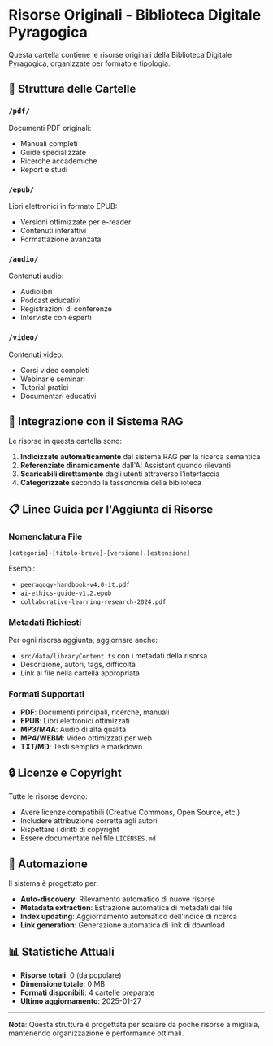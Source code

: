 # Risorse Originali - Biblioteca Digitale Pyragogica

Questa cartella contiene le risorse originali della Biblioteca Digitale Pyragogica, organizzate per formato e tipologia.

## 📁 Struttura delle Cartelle

### `/pdf/`
Documenti PDF originali:
- Manuali completi
- Guide specializzate
- Ricerche accademiche
- Report e studi

### `/epub/`
Libri elettronici in formato EPUB:
- Versioni ottimizzate per e-reader
- Contenuti interattivi
- Formattazione avanzata

### `/audio/`
Contenuti audio:
- Audiolibri
- Podcast educativi
- Registrazioni di conferenze
- Interviste con esperti

### `/video/`
Contenuti video:
- Corsi video completi
- Webinar e seminari
- Tutorial pratici
- Documentari educativi

## 🔗 Integrazione con il Sistema RAG

Le risorse in questa cartella sono:

1. **Indicizzate automaticamente** dal sistema RAG per la ricerca semantica
2. **Referenziate dinamicamente** dall'AI Assistant quando rilevanti
3. **Scaricabili direttamente** dagli utenti attraverso l'interfaccia
4. **Categorizzate** secondo la tassonomia della biblioteca

## 📋 Linee Guida per l'Aggiunta di Risorse

### Nomenclatura File
```
[categoria]-[titolo-breve]-[versione].[estensione]
```

Esempi:
- `peeragogy-handbook-v4.0-it.pdf`
- `ai-ethics-guide-v1.2.epub`
- `collaborative-learning-research-2024.pdf`

### Metadati Richiesti
Per ogni risorsa aggiunta, aggiornare anche:
- `src/data/libraryContent.ts` con i metadati della risorsa
- Descrizione, autori, tags, difficoltà
- Link al file nella cartella appropriata

### Formati Supportati
- **PDF**: Documenti principali, ricerche, manuali
- **EPUB**: Libri elettronici ottimizzati
- **MP3/M4A**: Audio di alta qualità
- **MP4/WEBM**: Video ottimizzati per web
- **TXT/MD**: Testi semplici e markdown

## 🔒 Licenze e Copyright

Tutte le risorse devono:
- Avere licenze compatibili (Creative Commons, Open Source, etc.)
- Includere attribuzione corretta agli autori
- Rispettare i diritti di copyright
- Essere documentate nel file `LICENSES.md`

## 🚀 Automazione

Il sistema è progettato per:
- **Auto-discovery**: Rilevamento automatico di nuove risorse
- **Metadata extraction**: Estrazione automatica di metadati dai file
- **Index updating**: Aggiornamento automatico dell'indice di ricerca
- **Link generation**: Generazione automatica di link di download

## 📊 Statistiche Attuali

- **Risorse totali**: 0 (da popolare)
- **Dimensione totale**: 0 MB
- **Formati disponibili**: 4 cartelle preparate
- **Ultimo aggiornamento**: 2025-01-27

---

**Nota**: Questa struttura è progettata per scalare da poche risorse a migliaia, mantenendo organizzazione e performance ottimali.